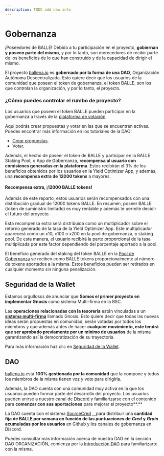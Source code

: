 ```yaml
---
description: TODO add new info
---
```


# Gobernanza

¡Poseedores de BALLE! Debido a tu participación en el proyecto, **gobiernan y poseen parte del mismo**, y por lo tanto, son merecedores de recibir parte de los beneficios de lo que han construido y de la capacidad de dirigir el mismo. 

El proyecto [ballena.io](https://ballena.io/) es **gobernado por la forma de una DAO**, Organización Autónoma Descentralizada. Esto quiere decir que los usuarios de la comunidad que poseen el token de gobernanza, el token BALLE, son los que controlan la organización, y por lo tanto, el proyecto.



### ¿Cómo puedes controlar el rumbo de proyecto?

Los usuarios que poseen el token BALLE pueden participar en la gobernanza a través de la [plataforma de votación](https://vote.ballena.io/#/ballena). 

Aquí podrás crear propuestas y votar en las que se encuentren activas. Puedes encontrar más información en los tutoriales de la DAO:

* [Crear propuestas](../dao-organizacion/tutoriales-dao/crear-propuestas.md).
* [Votar](../dao-organizacion/tutoriales-dao/votar.md).

Además, el hecho de poseer el token de BALLE y participar en la BALLE Staking Pool, o App de Gobernanza, **recompensa al usuario con comisiones generadas en la plataforma**. Estos recibirán el 3% de los beneficios obtenidos por los usuarios en la Yield Optimizer App, y además, una **recompensa extra de 12000 tokens** a mayores.



#### Recompensa extra, ¡12000 BALLE tokens!

Además de este reparto, estos usuarios serán recompensados con una distribución gradual de 12000 tokens BALLE. En resumen, poseer BALLE \(token de suministro limitado\) es muy rentable y además te permite decidir el futuro del proyecto.

Esta recompensa extra será distribuida como un multiplicador sobre el retorno generado de la tasa de la Yield Optimizer App. Este multiplicador aparecerá como un x10, x100 o x200 en la pool de gobernanza, o staking pool. De esta manera, el usuario recibirá la parte proporcional de la tasa multiplicada por este factor dependiendo del porcentaje aportado a la pool.

El beneficio generado del staking del token BALLE en la [Pool de Gobernanza](https://github.com/ballena-io/ballena-docs/tree/7598f81eedce3b787518f11966a2ced4c11c047e/link/README.md) se reciben como BALLE tokens proporcionalmente al número de tokens aportados a la misma. Estos beneficios pueden ser retirados en cualquier momento sin ninguna penalización. ​

## Seguridad de la Wallet

Estamos orgullosos de anunciar que **Somos el primer proyecto en implementar Gnosis** como sistema Multi-firma en la BSC.

Las **operaciones relacionadas con la tesorería** están vinculadas a un [**sistema multi-firma**](gobernanza.md#seguridad-de-la-wallet) llamado Gnosis. Esto quiere decir que todas las nuevas ideas serán propuestas en comunidad, serán votadas por todos los miembros y que además antes de hacer **cualquier movimiento, este tendrá que ser aprobado previamente por un mínimo de usuarios** de la misma garantizando así la democratización de su trayectoria.  

Para más información haz clic en [Seguridad de la Wallet](seguridad-y-riesgos.md#seguridad-de-la-wallet).

## DAO

[ballena.io ](https://ballena.io/)está **100% gestionada por la comunidad** que la compone y todos los miembros de la misma tienen voz y voto para dirigirla. 

Además, la DAO cuenta con una comunidad muy activa en la que los usuarios pueden formar parte del desarrollo del proyecto. Los usuarios pueden unirse a nuestro canal de [Discord](https://discord.gg/ydRbEAaqqc) y familiarizarse con el contenido para **comenzar con sus aportaciones** para mejorar el proyecto**.**

La DAO cuenta con el sistema [SourceCred](https://sourcecred.io/docs/) __para distribuir una **cantidad fija de BALLE por semana en función de las puntuaciones de** _**Cred**_ **y** _**Grain**_ **acumuladas por los usuarios** en Github y los canales de gobernanza en Discord.

Puedes consultar más información acerca de nuestra DAO en la sección DAO ORGANIZACIÓN, comienza por la [Introducción DAO](../dao-organizacion/introduccion-dao.md) para familiarizarte con la misma.





